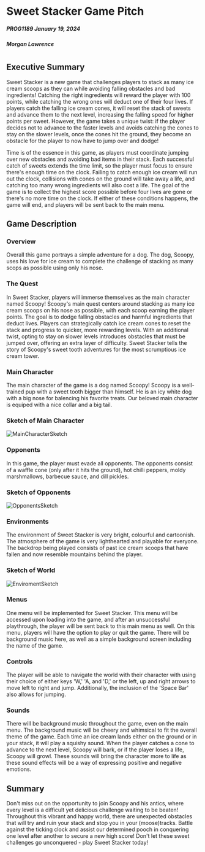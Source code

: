# Sweet Stacker Game Pitch
##### PROG1189 January 19, 2024
##### Morgan Lawrence
#
## Executive Summary
Sweet Stacker is a new game that challenges players to stack as many ice cream scoops as they can while avoiding falling obstacles and bad ingredients! Catching the right ingredients will reward the player with 100 points, while catching the wrong ones will deduct one of their four lives. If players catch the falling ice cream cones, it will reset the stack of sweets and advance them to the next level, increasing the falling speed for higher points per sweet. However, the game takes a unique twist: if the player decides not to advance to the faster levels and avoids catching the cones to stay on the slower levels, once the cones hit the ground, they become an obstacle for the player to now have to jump over and dodge!

Time is of the essence in this game, as players must coordinate jumping over new obstacles and avoiding bad items in their stack. Each successful catch of sweets extends the time limit, so the player must focus to ensure there's enough time on the clock. Failing to catch enough ice cream will run out the clock, collisions  with cones on the ground will take away a life, and catching too many wrong ingredients will also cost a life. The goal of the game is to collect the highest score possible before four lives are gone or there's no more time on the clock. If either of these conditions happens, the game will end, and players will be sent back to the main menu.

## Game Description
### Overview
Overall this game portrays a simple adventure for a dog. The dog, Scoopy, uses his love for ice cream to complete the challenge of stacking as many scops as possible using only his nose.

### The Quest
In Sweet Stacker, players will immerse themselves as the main character named Scoopy! Scoopy's main quest centers around stacking as many ice cream scoops on his nose as possible, with each scoop earning the player points. The goal is to dodge falling obstacles and harmful ingredients that deduct lives. Players can strategically catch ice cream cones to reset the stack and progress to quicker, more rewarding levels. With an additional twist, opting to stay on slower levels introduces obstacles that must be jumped over, offering an extra layer of difficulty. Sweet Stacker tells the story of Scoopy's sweet tooth adventures for the most scrumptious ice cream tower. 

### Main Character
The main character of the game is a dog named Scoopy! Scoopy is a well-trained pup with a sweet tooth bigger than himself. He is an icy white dog with a big nose for balencing his favorite treats. Our beloved main character is equiped with a nice collar and a big tail.

### Sketch of Main Character
![MainCharacterSketch](https://github.com/morganlawrence/Sweets-Stacker/assets/113194663/ee494d7a-453d-4335-ba82-a53edc4a5a01)

### Opponents
In this game, the player must evade all opponents. The opponents consist of a waffle cone (only after it hits the ground), hot chilli peppers, moldy marshmallows, barbecue sauce, and dill pickles.

### Sketch of Opponents
![OpponentsSketch](https://github.com/morganlawrence/Sweets-Stacker/assets/113194663/389d8647-0151-4606-a48c-ccc3cafe1f64)

### Environments
The environment of Sweet Stacker is very bright, colourful and cartoonish. The atmosphere of the game is very lighthearted and playable for everyone. The backdrop being played consists of past ice cream scoops that have fallen and now resemble mountains behind the player. 

### Sketch of World
![EnviromentSketch](https://github.com/morganlawrence/Sweets-Stacker/assets/113194663/d2ece870-32a6-49e6-af01-cae8e3011999)

### Menus
One menu will be implemented for Sweet Stacker. This menu will be accessed upon loading into the game, and after an unsuccessful playthrough, the player will be sent back to this main menu as well. On this menu, players will have the option to play or quit the game. There will be background music here, as well as a simple background screen including the name of the game. 
### Controls
The player will be able to navigate the world with their character with using their choice of either keys 'W,' 'A, and 'D,' or the left, up and right arrows to move left to right and jump. Additionally, the inclusion of the 'Space Bar' also allows for jumping.

### Sounds
There will be background music throughout the game, even on the main menu. The background music will be cheery and whimsical to fit the overall theme of the game. Each time an ice cream lands either on the ground or in your stack, it will play a squishy sound. When the player catches a cone to advance to the next level, Scoopy will bark, or if the player loses a life, Scoopy will growl. These sounds will bring the character more to life as these sound effects will be a way of expressing positive and negative emotions.

## Summary
Don't miss out on the opportunity to join Scoopy and his antics, where every level is a difficult yet delicious challenge waiting to be beaten! Throughout this vibrant and happy world, there are unexpected obstacles that will try and ruin your stack and stop you in your (moose)tracks. Battle against the ticking clock and assist our determined pooch in conquering one level after another to secure a new high score! Don't let these sweet challenges go unconquered - play Sweet Stacker today!
